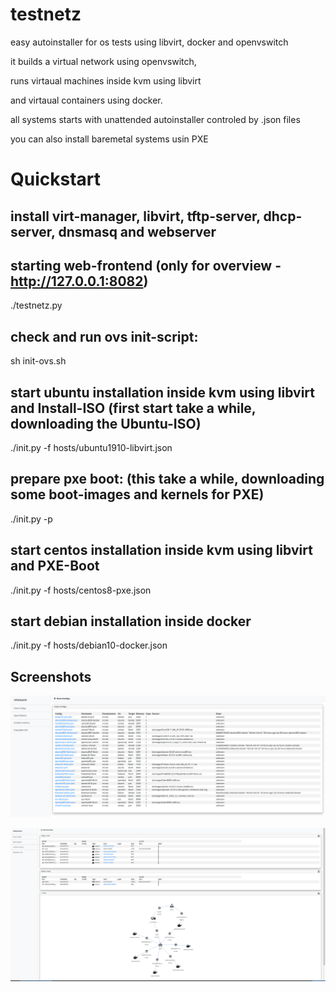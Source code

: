 # testnetz
easy autoinstaller for os tests using libvirt, docker and openvswitch


it builds a virtual network using openvswitch,

runs virtaual machines inside kvm using libvirt

and virtaual containers using docker.


all systems starts with unattended autoinstaller controled by .json files

you can also install baremetal systems usin PXE



# Quickstart

## install virt-manager, libvirt, tftp-server, dhcp-server, dnsmasq and webserver


## starting web-frontend (only for overview - http://127.0.0.1:8082)

 ./testnetz.py


## check and run ovs init-script:

 sh init-ovs.sh


## start ubuntu installation inside kvm using libvirt and Install-ISO (first start take a while, downloading the Ubuntu-ISO)

 ./init.py -f hosts/ubuntu1910-libvirt.json


## prepare pxe boot: (this take a while, downloading some boot-images and kernels for PXE)

 ./init.py -p


## start centos installation inside kvm using libvirt and PXE-Boot

 ./init.py -f hosts/centos8-pxe.json


## start debian installation inside docker

 ./init.py -f hosts/debian10-docker.json



## Screenshots

![Hosts](doc/hosts.png?raw=true "Hosts")

![OVS](doc/ovs.png?raw=true "OVS")

